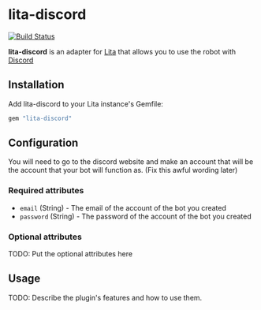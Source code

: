 # lita-discord

[![Build Status](https://travis-ci.org/kyleboe/lita-discord.png?branch=master)](https://travis-ci.org/kyleboe/lita-discord)

**lita-discord** is an adapter for [Lita](https://www.lita.io/) that allows you to use the robot with [Discord](https://discordapp.com/)

## Installation

Add lita-discord to your Lita instance's Gemfile:

``` ruby
gem "lita-discord"
```

## Configuration

You will need to go to the discord website and make an account that will be the account that your bot will function as. (Fix this awful wording later)

### Required attributes

* `email` (String) - The email of the account of the bot you created
* `password` (String) - The password of the account of the bot you created


### Optional attributes

TODO: Put the optional attributes here

## Usage

TODO: Describe the plugin's features and how to use them.

